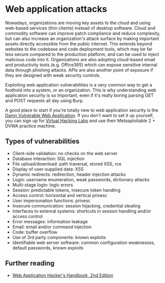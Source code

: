 # Web application attacks

Nowadays, organizations are moving key assets to the cloud and using web-based services \(thin clients\) instead of desktop software. Cloud and commodity software can improve patch compliance and reduce complexity, but can also increase an organization's attack surface by making important assets directly accessible from the public internet. This extends beyond websites to the codebase and code deployment tools, which may be far less secure compared to the production platform, and can be used to inject malicious code into it. Organizations are also adopting cloud-based email and productivity tools \(e.g. Office365\) which can expose sensitive internal data through phishing attacks. APIs are also another point of exposure if they are designed with weak security controls.

Exploiting web application vulnerabilities is a very common way to get a foothold into a system, or an organization. This is why understanding web application security is so important, even if it's really boring parsing GET and POST requests all day using Burp.

A good place to start if you're totally new to web application security is the [Damn Vulnerable Web Application](http://www.dvwa.co.uk/). If you don't want to set it up yourself, you can sign up for [Virtual Hacking Labs](https://www.virtualhackinglabs.com/) and use their Metasploitable 2 + DVWA practice machine. 

## Types of vulnerabilities

* Client-side validation: no checks on the web server
* Database interaction: SQL injection
* File upload/download: path traversal, stored XSS, rce
* Display of user-supplied data: XSS
* Dynamic redirects: redirection, header injection attacks
* Login: username enumeration, weak passwords, dictionary attacks
* Multi-stage login: logic errors
* Session: predictable tokens, insecure token handling
* Access control: horizontal and vertical privesc
* User impersonation functions: privesc
* Insecure communication: session hijacking, credential stealing
* Interfaces to extenral systems: shortcuts in session handling and/or access control
* Error messages: information leakage
* Email: email and/or command injection
* Code: buffer overflow
* Use of 3rd party components: known exploits
* Identifiable web server software: common configuration weaknesses, default passwords, known exploits

## Further reading
* [Web Application Hacker's Handbook, 2nd Edition](https://www.amazon.com/Web-Application-Hackers-Handbook-Exploiting-ebook/dp/B005LVQA9S)
